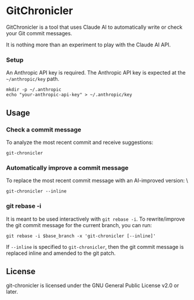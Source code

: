# GitChronicler

GitChronicler is a tool that uses Claude AI to automatically write or
check your Git commit messages.

It is nothing more than an experiment to play with the Claude AI API.

### Setup

An Anthropic API key is required.  The Anthropic API key is expected
   at the `~/anthropic/key` path.
   ```
   mkdir -p ~/.anthropic
   echo "your-anthropic-api-key" > ~/.anthropic/key
   ```

## Usage

### Check a commit message

To analyze the most recent commit and receive suggestions:

```
git-chronicler
```

### Automatically improve a commit message

To replace the most recent commit message with an AI-improved version:
\
```
git-chronicler --inline
```

### git rebase -i

It is meant to be used interactively with `git rebase -i`.  To
rewrite/improve the git commit message for the current branch, you can
run:

```
git rebase -i $base_branch -x 'git-chronicler [--inline]'
```

If `--inline` is specified to `git-chronicler`, then the git commit
message is replaced inline and amended to the git patch.

## License

git-chronicler is licensed under the GNU General Public License v2.0 or later.
